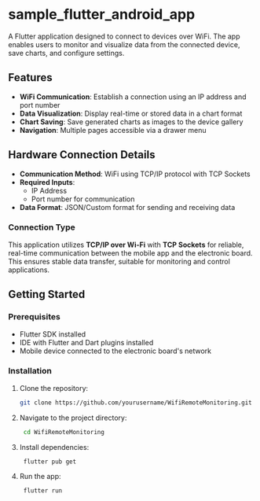 # sample_flutter_android_app

A Flutter application designed to connect to devices over WiFi. The app enables users to monitor and visualize data from the connected device, save charts, and configure settings.  

## Features  

- **WiFi Communication**: Establish a connection using an IP address and port number  
- **Data Visualization**: Display real-time or stored data in a chart format 
- **Chart Saving**: Save generated charts as images to the device gallery  
- **Navigation**: Multiple pages accessible via a drawer menu  

## Hardware Connection Details  

- **Communication Method**: WiFi using TCP/IP protocol with TCP Sockets  
- **Required Inputs**:   
  - IP Address 
  - Port number for communication  
- **Data Format**: JSON/Custom format for sending and receiving data   

### Connection Type  
This application utilizes **TCP/IP over Wi-Fi** with **TCP Sockets** for reliable, real-time communication between the mobile app and the electronic board. This ensures stable data transfer, suitable for monitoring and control applications.  

## Getting Started  

### Prerequisites  

- Flutter SDK installed  
- IDE with Flutter and Dart plugins installed    
- Mobile device connected to the electronic board's network  

### Installation  

1. Clone the repository:  
   ```bash  
   git clone https://github.com/yourusername/WifiRemoteMonitoring.git  

2. Navigate to the project directory: 
   ```bash 
    cd WifiRemoteMonitoring  

3. Install dependencies: 
   ```bash  
    flutter pub get  

4. Run the app: 
   ```bash 
    flutter run  
